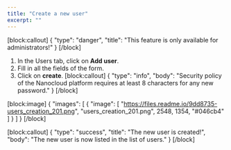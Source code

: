 ```yaml
---
title: "Create a new user"
excerpt: ""
---
```

[block:callout]
{
  "type": "danger",
  "title": "This feature is only available for administrators!"
}
[/block]
1. In the Users tab, click on **Add user**.
2. Fill in all the fields of the form.
3. Click on **create**.
[block:callout]
{
  "type": "info",
  "body": "Security policy of the Nanocloud platform requires at least 8 characters for any new password."
}
[/block]

[block:image]
{
  "images": [
    {
      "image": [
        "https://files.readme.io/9dd8735-users_creation_201.png",
        "users_creation_201.png",
        2548,
        1354,
        "#046cb4"
      ]
    }
  ]
}
[/block]

[block:callout]
{
  "type": "success",
  "title": "The new user is created!",
  "body": "The new user is now listed in the list of users."
}
[/block]
